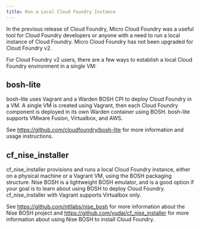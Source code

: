 ```yaml
---
title: Run a Local Cloud Foundry Instance
---
```


In the previous release of Cloud Foundry, Micro Cloud Foundry was a useful tool for Cloud Foundry developers or anyone with a need to run a local instance of Cloud Foundry. Micro Cloud Foundry has not been upgraded for Cloud Foundry v2.

For Cloud Foundry v2 users, there are a few ways to establish a local Cloud Foundry environment in a single VM:

## bosh-lite

bosh-lite uses Vagrant and a Warden BOSH CPI to deploy Cloud Foundry in a VM. A single VM is created using Vagrant, then each Cloud Foundry component is deployed in its own Warden container using BOSH. bosh-lite supports VMware Fusion, Virtualbox, and AWS.

See https://github.com/cloudfoundry/bosh-lite for more information and usage instructions.

## cf\_nise\_installer

cf\_nise\_installer provisions and runs a local Cloud Foundry instance, either on a physical machine or a Vagrant VM, using the BOSH packaging structure.  Nise BOSH is a lightweight BOSH emulator, and is a good option if your goal is to learn about using BOSH to deploy Cloud Foundry. cf\_nise\_installer with Vagrant supports Virtualbox only.

See https://github.com/nttlabs/nise_bosh for more information about the Nise BOSH project and https://github.com/yudai/cf_nise_installer for more information about using Nise BOSH to install Cloud Foundry.